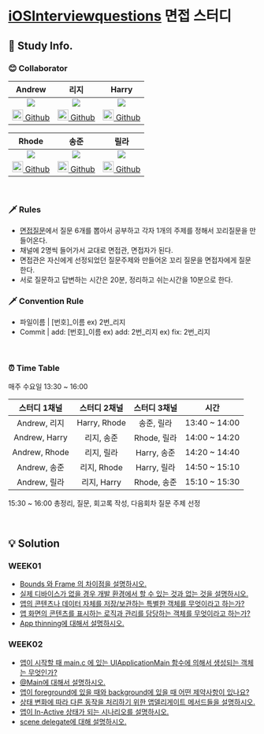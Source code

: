 # [iOSInterviewquestions](https://github.com/JeaSungLEE/iOSInterviewquestions) 면접 스터디

## 📖 Study Info.

### 😊 Collaborator
|Andrew|리지|Harry|
|:---:|:---:|:---:|
|<img src="https://avatars.githubusercontent.com/u/121753386?v=4"/>|<img src="https://avatars.githubusercontent.com/u/114971172?v=4"/>|<img src="https://avatars.githubusercontent.com/u/119860138?v=4"/>|
|[<img src="https://i.imgur.com/IOAJpzu.png" width="22"/> Github](https://github.com/ChanHyuc)|[<img src="https://i.imgur.com/IOAJpzu.png" width="22"/> Github](https://github.com/yijiye)|[<img src="https://i.imgur.com/IOAJpzu.png" width="22"/> Github](https://github.com/HarryHyeon)|

|Rhode|송준|릴라|
|:---:|:---:|:---:|
|<img src="https://avatars.githubusercontent.com/u/116149325?v=4"/>|<img src="https://avatars.githubusercontent.com/u/88870642?v=4"/>|<img src="https://avatars.githubusercontent.com/u/59365211?v=4"/>|
|[<img src="https://i.imgur.com/IOAJpzu.png" width="22"/> Github](https://github.com/Rhode-park)|[<img src="https://i.imgur.com/IOAJpzu.png" width="22"/> Github](https://github.com/kimseongj)|[<img src="https://i.imgur.com/IOAJpzu.png" width="22"/> Github](https://github.com/juun97)|

<br />

### 🗡️ Rules
- [면접질문](https://github.com/JeaSungLEE/iOSInterviewquestions)에서 질문 6개를 뽑아서 공부하고 각자 1개의 주제를 정해서 꼬리질문을 만들어온다.
- 채널에 2명씩 들어가서 교대로 면접관, 면접자가 된다.
- 면접관은 자신에게 선정되었던 질문주제와 만들어온 꼬리 질문을 면접자에게 질문한다.
- 서로 질문하고 답변하는 시간은 20분, 정리하고 쉬는시간을 10분으로 한다.

### 🗡️ Convention Rule
- 파일이름 | [번호]_이름
ex) 2번_리지
- Commit | add: [번호]_이름
ex) add: 2번_리지
ex) fix: 2번_리지


<br />

### ⏰ Time Table
매주 수요일 13:30 ~ 16:00

|스터디 1채널|스터디 2채널|스터디 3채널|시간|
|:---:|:---:|:---:|:---:|
|Andrew, 리지|Harry, Rhode|송준, 릴라|13:40 ~ 14:00|
|Andrew, Harry|리지, 송준|Rhode, 릴라|14:00 ~ 14:20|
|Andrew, Rhode|리지, 릴라|Harry, 송준|14:20 ~ 14:40|
|Andrew, 송준|리지, Rhode|Harry, 릴라|14:50 ~ 15:10|
|Andrew, 릴라|리지, Harry|Rhode, 송준|15:10 ~ 15:30|

15:30 ~ 16:00 총정리, 질문, 회고록 작성, 다음회차 질문 주제 선정

<br />

## 💡 Solution
### WEEK01
- [Bounds 와 Frame 의 차이점을 설명하시오.](https://github.com/Rhode-park/interview-study/blob/main/WEEK%2001/%E1%84%86%E1%85%A7%E1%86%AB%E1%84%8C%E1%85%A5%E1%86%B8%E1%84%89%E1%85%B3%E1%84%90%E1%85%A5%E1%84%83%E1%85%B5%201%E1%84%8C%E1%85%AE%E1%84%8E%E1%85%A1_Andrew.md)
- [실제 디바이스가 없을 경우 개발 환경에서 할 수 있는 것과 없는 것을 설명하시오.](https://github.com/Rhode-park/interview-study/blob/main/WEEK%2001/%E1%84%86%E1%85%A7%E1%86%AB%E1%84%8C%E1%85%A5%E1%86%B8%E1%84%89%E1%85%B3%E1%84%90%E1%85%A5%E1%84%83%E1%85%B51%E1%84%8C%E1%85%AE%E1%84%8E%E1%85%A1_%E1%84%85%E1%85%B5%E1%84%8C%E1%85%B5.md)
- [앱의 콘텐츠나 데이터 자체를 저장/보관하는 특별한 객체를 무엇이라고 하는가?](https://github.com/Rhode-park/interview-study/blob/main/WEEK%2001/%E1%84%86%E1%85%A7%E1%86%AB%E1%84%8C%E1%85%A5%E1%86%B8%E1%84%89%E1%85%B3%E1%84%90%E1%85%A5%E1%84%83%E1%85%B5%201%20%E1%84%8C%E1%85%AE%E1%84%8E%E1%85%A1_Harry.md)
- [앱 화면의 콘텐츠를 표시하는 로직과 관리를 담당하는 객체를 무엇이라고 하는가?]()
- [App thinning에 대해서 설명하시오.](https://github.com/Rhode-park/interview-study/blob/main/WEEK%2001/%E1%84%86%E1%85%A7%E1%86%AB%E1%84%8C%E1%85%A5%E1%86%B8%E1%84%89%E1%85%B3%E1%84%90%E1%85%A5%E1%84%83%E1%85%B5%201%E1%84%8C%E1%85%AE%E1%84%8E%E1%85%A1_%E1%84%89%E1%85%A9%E1%86%BC%E1%84%8C%E1%85%AE%E1%86%AB.md)

### WEEK02
- [앱이 시작할 때 main.c 에 있는 UIApplicationMain 함수에 의해서 생성되는 객체는 무엇인가?](https://github.com/Rhode-park/interview-study/blob/main/WEEK%2002/%E1%84%86%E1%85%A7%E1%86%AB%E1%84%8C%E1%85%A5%E1%86%B8%E1%84%89%E1%85%B3%E1%84%90%E1%85%A5%E1%84%83%E1%85%B5%202%E1%84%8C%E1%85%AE%E1%84%8E%E1%85%A1_Andrew.md)
- [@Main에 대해서 설명하시오.](https://github.com/Rhode-park/interview-study/blob/main/WEEK%2002/%E1%84%86%E1%85%A7%E1%86%AB%E1%84%8C%E1%85%A5%E1%86%B8%E1%84%89%E1%85%B3%E1%84%90%E1%85%A5%E1%84%83%E1%85%B52%E1%84%8C%E1%85%AE%E1%84%8E%E1%85%A1_%E1%84%85%E1%85%B5%E1%84%8C%E1%85%B5.md)
- [앱이 foreground에 있을 때와 background에 있을 때 어떤 제약사항이 있나요?](https://github.com/Rhode-park/interview-study/blob/main/WEEK%2002/%E1%84%86%E1%85%A7%E1%86%AB%E1%84%8C%E1%85%A5%E1%86%B8%E1%84%89%E1%85%B3%E1%84%90%E1%85%A5%E1%84%83%E1%85%B52%E1%84%8C%E1%85%AE%E1%84%8E%E1%85%A1_Harry.md)
- [상태 변화에 따라 다른 동작을 처리하기 위한 앱델리게이트 메서드들을 설명하시오.](https://github.com/Rhode-park/interview-study/blob/main/WEEK%2002/%EB%A9%B4%EC%A0%91%EC%8A%A4%ED%84%B0%EB%94%942%EC%A3%BC%EC%B0%A8_Rhode.md)
- [앱이 In-Active 상태가 되는 시나리오를 설명하시오.](https://github.com/Rhode-park/interview-study/blob/main/WEEK%2002/%E1%84%86%E1%85%A7%E1%86%AB%E1%84%8C%E1%85%A5%E1%86%B8%E1%84%89%E1%85%B3%E1%84%90%E1%85%A5%E1%84%83%E1%85%B5%202%E1%84%8C%E1%85%AE%E1%84%8E%E1%85%A1_%E1%84%89%E1%85%A9%E1%86%BC%E1%84%8C%E1%85%AE%E1%86%AB.md)
- [scene delegate에 대해 설명하시오.](https://github.com/Rhode-park/interview-study/blob/main/WEEK%2002/%EB%A9%B4%EC%A0%91%EC%8A%A4%ED%84%B0%EB%94%942%EC%A3%BC%EC%B0%A8_%EB%A6%B4%EB%9D%BC.md)
